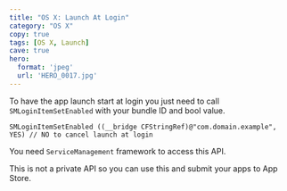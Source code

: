 ```yaml
---
title: "OS X: Launch At Login"
category: "OS X"
copy: true
tags: [OS X, Launch]
cave: true
hero:
  format: 'jpeg'
  url: 'HERO_0017.jpg'
---
```

To have the app launch start at login you just need to call `SMLoginItemSetEnabled` with your bundle ID and bool value.

```objc
SMLoginItemSetEnabled ((__bridge CFStringRef)@"com.domain.example", YES) // NO to cancel launch at login
```

You need `ServiceManagement` framework to access this API.

This is not a private API so you can use this and submit your apps to App Store.
